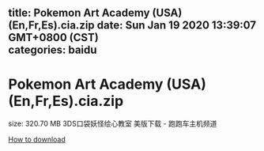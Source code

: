 
title: Pokemon Art Academy (USA) (En,Fr,Es).cia.zip
date: Sun Jan 19 2020 13:39:07 GMT+0800 (CST)    
categories: baidu
---

# Pokemon Art Academy (USA) (En,Fr,Es).cia.zip
size: 320.70 MB
 3DS口袋妖怪绘心教室 美版下载 - 跑跑车主机频道
 

[How to download](https://bpcam.bemobtrk.com/go/2ceec3aa-1ca2-46d6-b9ff-aaa5c184517c?jno=5435)